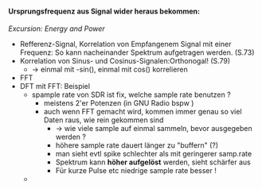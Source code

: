 #### Ursprungsfrequenz aus Signal wider heraus bekommen:

*Excursion: Energy and Power*

- Refferenz-Signal, Korrelation von Empfangenem Signal mit einer Frequenz: So kann nacheinander Spektrum aufgetragen werden. (S.73)
- Korrelation von Sinus- und Cosinus-Signalen:Orthonogal! (S.79) 
	- -> einmal mit -sin(), einmal mit cos() korrelieren
-  FFT
- DFT mit FFT: Beispiel
	- spample rate von SDR ist fix, welche sample rate benutzen ?
		- meistens 2'er Potenzen (in GNU Radio bspw )
		- auch wenn FFT gemacht wird, kommen immer genau so viel Daten raus, wie rein gekommen sind
			- -> wie viele sample auf einmal sammeln, bevor ausgegeben werden ?
			- höhere sample rate dauert länger zu "buffern" (?) 
			- man sieht evtl spike schlechter als mit geringerer samp.rate
			- Spektrum kann **höher aufgelöst** werden, sieht schärfer aus
			- Für kurze Pulse etc niedrige sample rate besser !
	- 